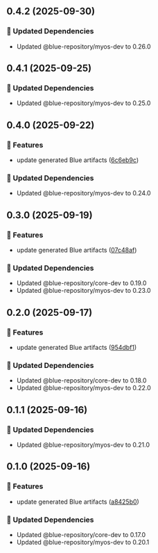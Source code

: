 ## 0.4.2 (2025-09-30)

### 🧱 Updated Dependencies

- Updated @blue-repository/myos-dev to 0.26.0

## 0.4.1 (2025-09-25)

### 🧱 Updated Dependencies

- Updated @blue-repository/myos-dev to 0.25.0

## 0.4.0 (2025-09-22)

### 🚀 Features

- update generated Blue artifacts ([6c6eb9c](https://github.com/bluecontract/blue-repository-js/commit/6c6eb9c))

### 🧱 Updated Dependencies

- Updated @blue-repository/myos-dev to 0.24.0

## 0.3.0 (2025-09-19)

### 🚀 Features

- update generated Blue artifacts ([07c48af](https://github.com/bluecontract/blue-repository-js/commit/07c48af))

### 🧱 Updated Dependencies

- Updated @blue-repository/core-dev to 0.19.0
- Updated @blue-repository/myos-dev to 0.23.0

## 0.2.0 (2025-09-17)

### 🚀 Features

- update generated Blue artifacts ([954dbf1](https://github.com/bluecontract/blue-repository-js/commit/954dbf1))

### 🧱 Updated Dependencies

- Updated @blue-repository/core-dev to 0.18.0
- Updated @blue-repository/myos-dev to 0.22.0

## 0.1.1 (2025-09-16)

### 🧱 Updated Dependencies

- Updated @blue-repository/myos-dev to 0.21.0

## 0.1.0 (2025-09-16)

### 🚀 Features

- update generated Blue artifacts ([a8425b0](https://github.com/bluecontract/blue-repository-js/commit/a8425b0))

### 🧱 Updated Dependencies

- Updated @blue-repository/core-dev to 0.17.0
- Updated @blue-repository/myos-dev to 0.20.1